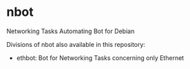 # nbot
Networking Tasks Automating Bot for Debian

Divisions of nbot also available in this repository:
- ethbot: Bot for Networking Tasks concerning only Ethernet
